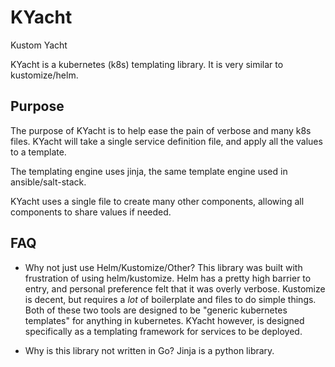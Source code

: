 # KYacht
Kustom Yacht

KYacht is a kubernetes (k8s) templating library. It is very similar to kustomize/helm. 

## Purpose
The purpose of KYacht is to help ease the pain of verbose and many k8s files. 
KYacht will take a single service definition file, and apply all the values to a template. 

The templating engine uses jinja, the same template engine used in ansible/salt-stack. 

KYacht uses a single file to create many other components, allowing all components to share values if needed.

## FAQ

* Why not just use Helm/Kustomize/Other?
This library was built with frustration of using helm/kustomize. Helm has a pretty high barrier to entry, and personal preference felt that it was overly verbose. 
Kustomize is decent, but requires a *lot* of boilerplate and files to do simple things. 
Both of these two tools are designed to be "generic kubernetes templates" for anything in kubernetes. KYacht however, is designed specifically as a templating framework for services to be deployed. 

* Why is this library not written in Go?
Jinja is a python library. 
